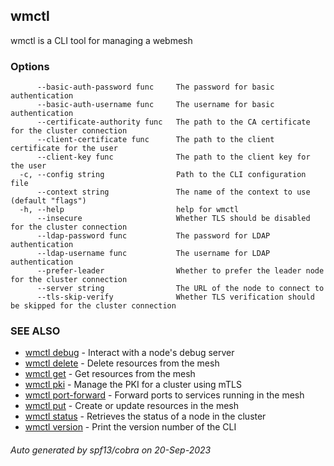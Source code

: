 ## wmctl

wmctl is a CLI tool for managing a webmesh

### Options

```
      --basic-auth-password func     The password for basic authentication
      --basic-auth-username func     The username for basic authentication
      --certificate-authority func   The path to the CA certificate for the cluster connection
      --client-certificate func      The path to the client certificate for the user
      --client-key func              The path to the client key for the user
  -c, --config string                Path to the CLI configuration file
      --context string               The name of the context to use (default "flags")
  -h, --help                         help for wmctl
      --insecure                     Whether TLS should be disabled for the cluster connection
      --ldap-password func           The password for LDAP authentication
      --ldap-username func           The username for LDAP authentication
      --prefer-leader                Whether to prefer the leader node for the cluster connection
      --server string                The URL of the node to connect to
      --tls-skip-verify              Whether TLS verification should be skipped for the cluster connection
```

### SEE ALSO

* [wmctl debug](wmctl_debug.md)	 - Interact with a node's debug server
* [wmctl delete](wmctl_delete.md)	 - Delete resources from the mesh
* [wmctl get](wmctl_get.md)	 - Get resources from the mesh
* [wmctl pki](wmctl_pki.md)	 - Manage the PKI for a cluster using mTLS
* [wmctl port-forward](wmctl_port-forward.md)	 - Forward ports to services running in the mesh
* [wmctl put](wmctl_put.md)	 - Create or update resources in the mesh
* [wmctl status](wmctl_status.md)	 - Retrieves the status of a node in the cluster
* [wmctl version](wmctl_version.md)	 - Print the version number of the CLI

###### Auto generated by spf13/cobra on 20-Sep-2023
